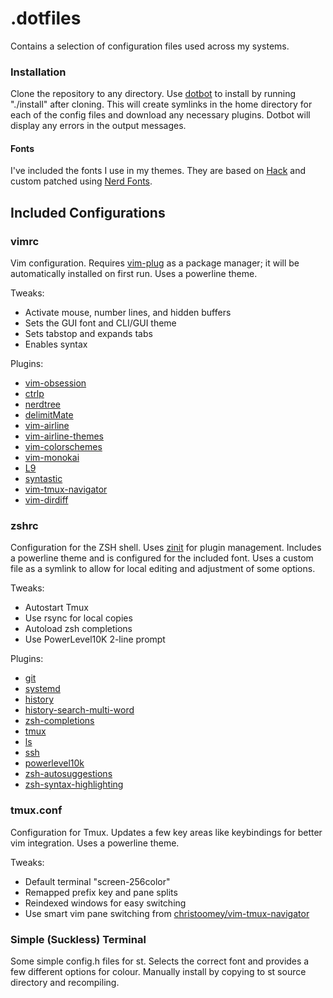 # .dotfiles
Contains a selection of configuration files used across my systems.

### Installation
Clone the repository to any directory. Use [dotbot](https://github.com/anishathalye/dotbot) to install by running "./install" after cloning. This will create symlinks in the home directory for each of the config files and download any necessary plugins. Dotbot will display any errors in the output messages.

#### Fonts
I've included the fonts I use in my themes. They are based on [Hack](https://sourcefoundry.org/hack/) and custom patched using [Nerd Fonts](https://github.com/ryanoasis/nerd-fonts).

Included Configurations
-----------------------

### vimrc
Vim configuration.  Requires [vim-plug](https://github.com/junegunn/vim-plug) as a package manager; it will be automatically installed on first run. Uses a powerline theme.

Tweaks:
 - Activate mouse, number lines, and hidden buffers
 - Sets the GUI font and CLI/GUI theme
 - Sets tabstop and expands tabs
 - Enables syntax

Plugins:
 - [vim-obsession](https://github.com/tpope/vim-obsession)
 - [ctrlp](https://github.com/ctrlpvim/ctrlp.vim)
 - [nerdtree](https://github.com/scrooloose/nerdtree)
 - [delimitMate](https://github.com/raimondi/delimitmate)
 - [vim-airline](https://github.com/vim-airline/vim-airline)
 - [vim-airline-themes](https://github.com/vim-airline/vim-airline-themes)
 - [vim-colorschemes](https://github.com/flazz/vim-colorschemes)
 - [vim-monokai](https://github.com/crusoexia/vim-monokai)
 - [L9](https://github.com/vim-scripts/L9)
 - [syntastic](https://github.com/vim-syntastic/syntastic)
 - [vim-tmux-navigator](https://github.com/christoomey/vim-tmux-navigator)
 - [vim-dirdiff](https://github.com/will133/vim-dirdiff)

### zshrc
Configuration for the ZSH shell. Uses [zinit](https://github.com/zdharma/zinit) for plugin management. Includes a powerline theme and is configured for the included font. Uses a custom file as a symlink to allow for local editing and adjustment of some options.

Tweaks:
 - Autostart Tmux
 - Use rsync for local copies
 - Autoload zsh completions
 - Use PowerLevel10K 2-line prompt

Plugins:
 - [git](https://github.com/ohmyzsh/ohmyzsh/tree/master/plugins/git)
 - [systemd](https://github.com/ohmyzsh/ohmyzsh/tree/master/plugins/systemd)
 - [history](https://github.com/ohmyzsh/ohmyzsh/blob/master/lib/history.zsh)
 - [history-search-multi-word](https://github.com/zdharma/history-search-multi-word)
 - [zsh-completions](https://github.com/zsh-users/zsh-completions)
 - [tmux](https://github.com/zpm-zsh/tmux)
 - [ls](https://github.com/zpm-zsh/ls)
 - [ssh](https://github.com/zpm-zsh/ssh)
 - [powerlevel10k](https://github.com/romkatv/powerlevel10k)
 - [zsh-autosuggestions](https://github.com/zsh-users/zsh-autosuggestions)
 - [zsh-syntax-highlighting](https://github.com/zsh-users/zsh-syntax-highlighting)

### tmux.conf
Configuration for Tmux. Updates a few key areas like keybindings for better vim integration.  Uses a powerline theme.

Tweaks: 
 - Default terminal "screen-256color"
 - Remapped prefix key and pane splits
 - Reindexed windows for easy switching
 - Use smart vim pane switching from [christoomey/vim-tmux-navigator](https://github.com/christoomey/vim-tmux-navigator)

### Simple (Suckless) Terminal
Some simple config.h files for st.  Selects the correct font and provides a few different options for colour.  Manually install by copying to st source directory and recompiling.
